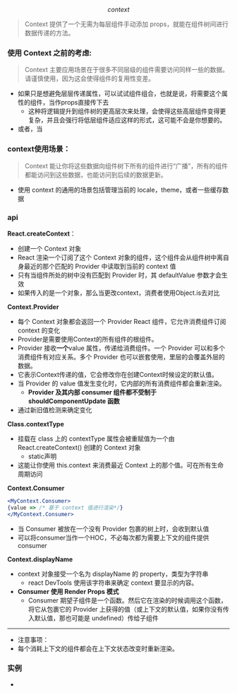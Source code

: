 $$context$$

>Context 提供了一个无需为每层组件手动添加 props，就能在组件树间进行数据传递的方法。

### 使用 Context 之前的考虑:
> Context 主要应用场景在于很多不同层级的组件需要访问同样一些的数据。请谨慎使用，因为这会使得组件的复用性变差。
- 如果只是想避免层层传递属性，可以试试组件组合，也就是说，将需要这个属性的组件，当作props直接传下去
  - 这种将逻辑提升到组件树的更高层次来处理，会使得这些高层组件变得更复杂，并且会强行将低层组件适应这样的形式，这可能不会是你想要的。
- 或者，当

### context使用场景：
> Context 能让你将这些数据向组件树下所有的组件进行“广播”，所有的组件都能访问到这些数据，也能访问到后续的数据更新。
- 使用 context 的通用的场景包括管理当前的 locale，theme，或者一些缓存数据

### api
**React.createContext**：
- 创建一个 Context 对象
-  React 渲染一个订阅了这个 Context 对象的组件，这个组件会从组件树中离自身最近的那个匹配的 Provider 中读取到当前的 context 值
- 只有当组件所处的树中没有匹配到 Provider 时，其 defaultValue 参数才会生效
- 如果传入的是一个对象，那么当更改context，消费者使用Object.is去对比

**Context.Provider**
- 每个 Context 对象都会返回一个 Provider React 组件，它允许消费组件订阅 context 的变化
- Provider是需要使用Context的所有组件的根组件。
- Provider 接收**一个**value 属性，传递给消费组件。一个 Provider 可以和多个消费组件有对应关系。多个 Provider 也可以嵌套使用，里层的会覆盖外层的数据。
- 它表示Context传递的值，它会修改你在创建Context时候设定的默认值。
- 当 Provider 的 value 值发生变化时，它内部的所有消费组件都会重新渲染。
  - **Provider 及其内部 consumer 组件都不受制于 shouldComponentUpdate 函数**
- 通过新旧值检测来确定变化

**Class.contextType**
- 挂载在 class 上的 contextType 属性会被重赋值为一个由 React.createContext() 创建的 Context 对象
  - static声明
- 这能让你使用 this.context 来消费最近 Context 上的那个值。可在所有生命周期访问

**Context.Consumer**
  ```jsx
  <MyContext.Consumer>
  {value => /* 基于 context 值进行渲染*/}
  </MyContext.Consumer>
  ```
- 当 Consumer 被放在一个没有 Provider 包裹的树上时，会收到默认值
- 可以将consumer当作一个HOC，不必每次都为需要上下文的组件提供consumer

**Context.displayName**
- context 对象接受一个名为 displayName 的 property，类型为字符串
  - react DevTools 使用该字符串来确定 context 要显示的内容。
- **Consumer 使用 Render Props 模式**
  - Consumer 期望子组件是一个函数。然后它在渲染的时候调用这个函数，将它从包裹它的 Provider 上获得的值（或上下文的默认值，如果你没有传入默认值，那也可能是 undefined）传给子组件
***
- 注意事项：
- 每个消耗上下文的组件都会在上下文状态改变时重新渲染。
### 实例
- 


